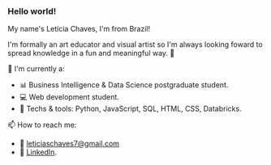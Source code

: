 ### Hello world!

<!--
**leticiaschaves/leticiaschaves** is a ✨ _special_ ✨ repository because its `README.md` (this file) appears on your GitHub profile.

Here are some ideas to get you started:

- 🔭 I’m currently working on ...
- 🌱 I’m currently learning ...
- 👯 I’m looking to collaborate on ...
- 🤔 I’m looking for help with ...
- 💬 Ask me about ...
- 📫 How to reach me: ...
- 😄 Pronouns: ...
- ⚡ Fun fact: ...
👋
-->
My name's Letícia Chaves, I'm from Brazil!

I'm formally an art educator and visual artist so I'm always looking foward to spread knowledge in a fun and meaningful way. :art:

🌱 I'm currently a:
- :bar_chart: Business Intelligence & Data Science postgraduate student.
- :computer: Web development student.
- :paperclip: Techs & tools: Python, JavaScript, SQL, HTML, CSS, Databricks.

📫 How to reach me:
- :envelope_with_arrow: leticiaschaves7@gmail.com
- :paperclip: [LinkedIn](linkedin.com/in/leticiaschaves).


